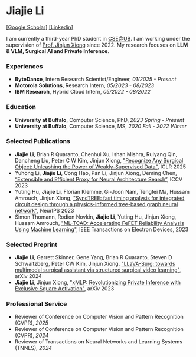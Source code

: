 # Jiajie Li

[[Google Scholar]](https://scholar.google.com/citations?user=oMCzOmoAAAAJ&hl=en)
[[Linkedin]](https://www.linkedin.com/in/li-jia-jie/)

I am currently a third-year PhD student in [CSE@UB](https://engineering.buffalo.edu/computer-science-engineering.html). I am working under the supervision of [Prof. Jinjun Xiong](https://www.xlab-ub.com/) since 2022. My research focuses on **LLM & VLM, Surgical AI and Private Inference**.

<!-- - [Open source](https://github.com/utterance). 🙌
- No tracking, no ads, always free. 📡🚫
- No lock-in. All data stored in GitHub issues. 🔓
- Styled with [Primer](http://primer.style), the css toolkit that powers GitHub. 💅
- Dark theme. 🌘
- Lightweight. Vanilla TypeScript. No font downloads, JavaScript frameworks or polyfills for evergreen browsers. 🐦🌲 -->

### Experiences

- **ByteDance**, Intern Research Scientist/Engineer, *01/2025 - Present*
- **Motorola Solutions**, Research Intern, *05/2023 - 08/2023*
- **IBM Research**, Hybrid Cloud Intern, *05/2022 - 08/2022*


### Education

- **University at Buffalo**, Computer Science, PhD, *2023 Spring - Present*
- **University at Buffalo**, Computer Science, MS, *2020 Fall - 2022 Winter*

### Selected Publications

- **Jiajie Li**, Brian R Quaranto, Chenhui Xu, Ishan Mishra, Ruiyang Qin, Dancheng Liu, Peter C W Kim, Jinjun Xiong, ["Recognize Any Surgical Object: Unleashing the Power of Weakly-Supervised Data"](https://openreview.net/pdf?id=iuxaCU3DI7), ICLR 2025
- Yuhong Li, **Jiajie Li**, Cong Hao, Pan Li, Jinjun Xiong, Deming Chen, [“Extensible and Efficient Proxy for Neural Architecture Search”](https://openaccess.thecvf.com/content/ICCV2023/papers/Li_Extensible_and_Efficient_Proxy_for_Neural_Architecture_Search_ICCV_2023_paper.pdf), ICCV 2023
- Yuting Hu, **Jiajie Li**, Florian Klemme, Gi-Joon Nam, Tengfei Ma, Hussam Amrouch, Jinjun Xiong, ["SyncTREE: fast timing analysis for integrated circuit design through a physics-informed tree-based graph neural network"](https://proceedings.neurips.cc/paper_files/paper/2023/file/435e8fbbfc2c6072d4f3a5cb6e56a39a-Paper-Conference.pdf), NeurIPS 2023
- Simon Thomann, Rodion Novkin, **Jiajie Li**, Yuting Hu, Jinjun Xiong, Hussam Amrouch, ["ML-TCAD: Accelerating FeFET Reliability Analysis Using Machine Learning"](https://ieeexplore.ieee.org/document/10345547), IEEE Transactions on Electron Devices, 2023

### Selected Preprint
- **Jiajie Li**, Garrett Skinner, Gene Yang, Brian R Quaranto, Steven D Schwaitzberg, Peter CW Kim, Jinjun Xiong, ["LLaVA-Surg: towards multimodal surgical assistant via structured surgical video learning"](https://arxiv.org/abs/2408.07981), arXiv 2024
- **Jiajie Li**, Jinjun Xiong, ["xMLP: Revolutionizing Private Inference with Exclusive Square Activation"](https://arxiv.org/pdf/2403.08024), arXiv 2023


### Professional Service

- Reviewer of Conference on Computer Vision and Pattern Recognition (CVPR), *2025*
- Reviewer of Conference on Computer Vision and Pattern Recognition (CVPR), *2024*
- Reviewer of Transactions on Neural Networks and Learning Systems (TNNLS), *2024*

<!-- 
# try it out 👇👇👇 -->
